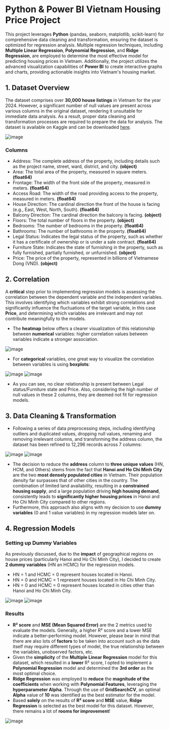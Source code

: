 # Python & Power BI Vietnam Housing Price Project
This project leverages **Python** (pandas, seaborn, matplotlib, scikit-learn) for comprehensive data cleaning and transformation, ensuring the dataset is optimized for regression analysis. Multiple regression techniques, including **Multiple Linear Regression**, **Polynomial Regression**, and **Ridge Regression**, are employed to determine the most effective model for predicting housing prices in Vietnam. Additionally, the project utilizes the advanced visualization capabilities of **Power BI** to create interactive graphs and charts, providing actionable insights into Vietnam's housing market.

## 1. Dataset Overview
The dataset comprises over **30,000 house listings** in Vietnam for the year 2024. However, a significant number of null values are present across various columns in the original dataset, rendering it unsuitable for immediate data analysis. As a result, proper data cleaning and transformation processes are required to prepare the data for analysis. The dataset is available on Kaggle and can be downloaded [here](https://www.kaggle.com/datasets/nguyentiennhan/vietnam-housing-dataset-2024).

![image](https://github.com/user-attachments/assets/bf175278-6cf4-4fa6-b22e-e4472f469d87)

### Columns
- Address: The complete address of the property, including details such as the project name, street, ward, district, and city. **(object)**
- Area: The total area of the property, measured in square meters. **(float64)**
- Frontage: The width of the front side of the property, measured in meters. **(float64)**
- Access Road: The width of the road providing access to the property, measured in meters. **(float64)**
- House Direction: The cardinal direction the front of the house is facing (e.g., East, West, North, South). **(float64)**
- Balcony Direction: The cardinal direction the balcony is facing. **(object)**
- Floors: The total number of floors in the property. **(object)**
- Bedrooms: The number of bedrooms in the property. **(float64)**
- Bathrooms: The number of bathrooms in the property. **(float64)**
- Legal Status: Indicates the legal status of the property, such as whether it has a certificate of ownership or is under a sale contract. **(float64)**
- Furniture State: Indicates the state of furnishing in the property, such as fully furnished, partially furnished, or unfurnished. **(object)**
- Price: The price of the property, represented in billions of Vietnamese Dong (VND). **(object)**

## 2. Correlation
A **critical** step prior to implementing regression models is assessing the correlation between the dependent variable and the independent variables. This involves identifying which variables exhibit strong correlations and significantly influence the fluctuations of the target variable, in this case **Price**, and determining which variables are irrelevant and may not contribute meaningfully to the models. 

- The **heatmap** below offers a clearer visualization of this relationship between **numerical** variables: higher correlation values between variables indicate a stronger association.

![image](https://github.com/user-attachments/assets/65fc9399-8c86-4465-af76-fee546fb4b04)

- For **categorical** variables, one great way to visualize the correlation between variables is using **boxplots**:

![image](https://github.com/user-attachments/assets/8c60d564-0f2f-44fc-b369-b6b7dbb5da10)
![image](https://github.com/user-attachments/assets/398135a0-02e3-45c4-ad6e-97876075a629)

- As you can see, no clear relationship is present between Legal status/Furniture state and Price. Also, considering the high number of null values in these 2 columns, they are deemed not fit for regression models.

## 3. Data Cleaning & Transformation
- Following a series of data preprocessing steps, including identifying outliers and duplicated values, dropping null values, renaming and removing irrelevant columns, and transforming the address column, the dataset has been refined to 12,296 records across 7 columns:

![image](https://github.com/user-attachments/assets/ed520483-7905-4f1e-9c0f-57056a9da4f0)
![image](https://github.com/user-attachments/assets/f4660a0b-3785-4799-bb7b-91aeb8959147)

- The decision to reduce the **address** column to **three unique values** (HN, HCM, and Others) stems from the fact that **Hanoi and Ho Chi Minh City** are the two **most densely populated cities** in Vietnam. Their population density far surpasses that of other cities in the country. The combination of limited land availability, resulting in a **constrained housing supply**, and a large population driving **high housing demand**, consistently leads to **significantly higher housing prices** in Hanoi and Ho Chi Minh City compared to other regions.
- Furthermore, this approach also aligns with my decision to use **dummy variables** (0 and 1 value variables) in my regression models later on.

## 4. Regression Models

### Setting up Dummy Variables

As previously discussed, due to the **impact** of geographical regions on house prices (particularly Hanoi and Ho Chi Minh City), I decided to create **2 dummy variables** (HN an HCMC) for the regression models.
- HN = 1 and HCMC = 0 represent houses located in Hanoi.
- HN = 0 and HCMC = 1 represent houses located in Ho Chi Minh City.
- HN = 0 and HCMC = 0 represent houses located in cities other than Hanoi and Ho Chi Minh City.

![image](https://github.com/user-attachments/assets/c1de635a-915d-4ca8-ae09-12c97d78b4cc)
![image](https://github.com/user-attachments/assets/c02cdabc-02ce-4adb-8226-7486589e1250)

### Results
- **R² score** and **MSE (Mean Squared Error)** are the 2 metrics used to evaluate the models. Generally, a higher R² score and a lower MSE indicate a better-performing model. However, please bear in mind that there are also lots of **factors** to be taken into account such as the data itself may require different types of model, the true relationship between the variables, unobserved factors, etc.
- Given the **simplicity** of the **Multiple Linear Regression** model for this dataset, which resulted in a **lower** R² score, I opted to implement a **Polynomial Regression** model and determined the **3rd order** as the most optimal choice.
- **Ridge Regression** was employed to **reduce** the **magnitude of the coefficients** when working with **Polynomial Features**, leveraging the **hyperparameter Alpha**. Through the use of **GridSearchCV**, an optimal **Alpha** value of **10** was identified as the best estimator for the model.
- Based **solely** on the results of **R² score** and **MSE** value, **Ridge Regression** is selected as the best model for this dataset. However, there remains a lot of **rooms for improvement**!

![image](https://github.com/user-attachments/assets/9a1d2899-6f57-48b3-a60c-a10cccb2645b)




